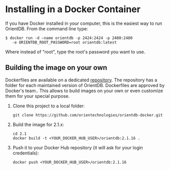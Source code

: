 <!-- proofread 2015-11-26 SAM -->
# Installing in a Docker Container

If you have Docker installed in your computer, this is the easiest way to run OrientDB. From the command line type:

```
$ docker run -d –name orientdb -p 2424:2424 -p 2480:2480
   -e ORIENTDB_ROOT_PASSWORD=root orientdb:latest
```

Where instead of "root", type the root's password you want to use.

##  Building the image on your own

Dockerfiles are available on a dedicated [repository](https://github.com/orientechnologies/orientdb-docker). The repository has a folder for each maintained version of OrientDB. Dockerfiles are approved by Docker's team.. This allows to build images on your own or even customize them for your special purpose. 

1. Clone this project to a local folder:
   ```
   git clone https://github.com/orientechnologies/orientdb-docker.git
   ```
2. Build the image for 2.1.x:
   ```
   cd 2.1
   docker build -t <YOUR_DOCKER_HUB_USER>/orientdb:2.1.16 .
   ```
3. Push it to your Docker Hub repository (it will ask for your login credentials):
   ```
   docker push <YOUR_DOCKER_HUB_USER>/orientdb:2.1.16
   ```


